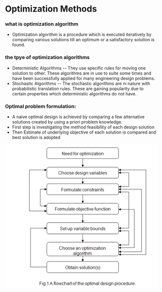 # Optimization Methods
### what is optimization algorithm 
* Optimization algorithm is a procedure which is executed iteratively by comparing various solutions till an optimum or a satisfactory solution is found.
### the tpye of optimization algorithms
* Deterministic Algorithms -- They use specific rules for moving one solution to other. These algorithms are in use to suite some times and have been successfully applied for many engineering design problems.
* Stochastic Algorithms -- The stochastic algorithms are ni nature with probabilistic translation rules. These are gaining popularity due to certain properties which deterministic algorithms do not have.
### Optimal problem formulation:
* A naive optimal design is achieved by comparing a few alternative solutions created by using a priori problem knowledge.
* First step is investigating the method feasibility of each design solution
* Then Estimate of underlying objective of each solution is compared and best solution is adopted

![Optimal Structure](/optimal_structure.png "Optimal Stucture")

